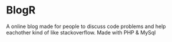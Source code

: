 # BlogR
A online blog made for people to discuss code problems and help eachother kind of like stackoverflow. Made with PHP &amp; MySql
